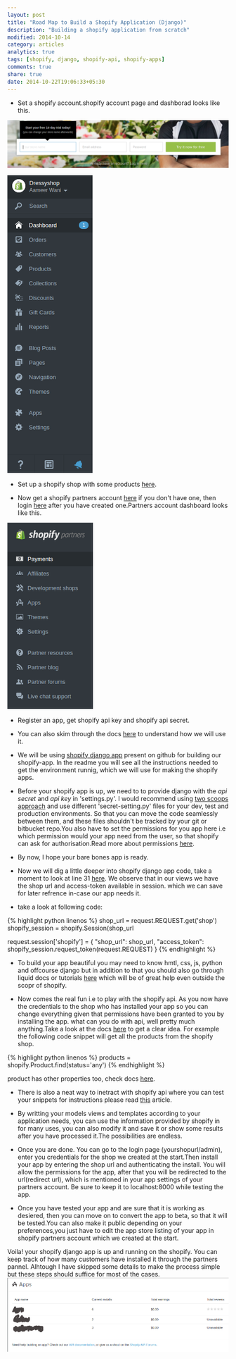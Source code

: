 ```yaml
---
layout: post
title: "Road Map to Build a Shopify Application (Django)"
description: "Building a shopify application from scratch"
modified: 2014-10-14
category: articles
analytics: true
tags: [shopify, django, shopify-api, shopify-apps]
comments: true
share: true
date: 2014-10-22T19:06:33+05:30
---
```

* Set a shopify account.shopify account page and dashborad looks like this.
 
![Set a shopify account page](/images/shopify2e.png)

![Shopify dash board](/images/shopify1e.png)

* Set up a shopify shop with some products [here](www.shopify.com).

* Now get a shopify partners account [here](http://www.shopify.in/partners) if you don't have one, then login [here](https://app.shopify.com/services/partners/auth/login) after you have created one.Partners account dashboard looks like this.

![Shopify partners dash borad](/images/shopify3e.png)

* Register an app, get shopify api key and shopify api secret.

* You can also skim through the docs [here](http://docs.shopify.com/api/authentication/oauth) to understand how we will use it.

* We will be using [shopify django app](https://github.com/shopify/shopify_django_app) present on github for building our shopify-app.
In the readme you will see all the instructions needed to get the environment runnig, which we will use for making the shopify apps.

* Before your shopify app is up, we need to to provide django with the *api secret* and *api key* in 'settings.py'. I would recommend using [two scoops approach](http://twoscoopspress.org/products/two-scoops-of-django-1-6) and use different 'secret-setting.py' files for your dev, test and production environments. So that you can move the code seamlessly between them, and these files shouldn't be tracked by your git or bitbucket repo.You also have to set the permissions for you app here i.e which permission would your app need from the user, so that shopify can ask for authorisation.Read more about permissions [here](http://docs.shopify.com/api/authentication/oauth).

* By now, I hope your bare bones app is ready.

* Now we will dig a little deeper into shopify django app code, take a moment to look at line 31 [here](https://github.com/Shopify/shopify_django_app/blob/master/shopify_app/views.py). We observe that in our views we have the shop url and access-token available in session. which we can save for later refrence in-case our app needs it.

* take a look at following code:

{% highlight python linenos %}
shop_url = request.REQUEST.get('shop')
shopify_session = shopify.Session(shop_url

request.session['shopify'] = {
	"shop_url": shop_url,
	"access_token": shopify_session.request_token(request.REQUEST)
}
{% endhighlight %}

* To build your app beautiful you may need to know hmtl, css, js, python and offcourse django but in addition to that you should also go through liquid docs or tutorials [here](http://docs.shopify.com/themes/liquid-documentation/basics) which will be of great help even outside the scopr of shopify.

* Now comes the real fun i.e to play with the shopify api. As you now have the credentials to the shop who has installed your app so you can change everything given that permissions have been granted to you by installing the app. what can you do with api, well pretty much anything.Take a look at the docs [here](http://docs.shopify.com/api) to get a clear idea. For example the following code snippet will get all the products from the shopify shop. 

{% highlight python linenos %}
products = shopify.Product.find(status='any')
{% endhighlight %}

product has other properties too, check docs [here](http://docs.shopify.com/api/product).

* There is also a neat way to inetract with shopify api where you can test your snippets for instructions please read [this]( http://docs.shopify.com/api/introduction/using-the-api-console) article.

* By writting your models views and templates according to your application needs, you can use the information provided by shopify in for many uses, you can also modify it and save it or show some results after you have processed it.The possibilities are endless.

* Once you are done. You can go to the login page (yourshopurl/admin), enter you credentials for the shop we created at the start.Then install your app by entering the shop url and authenticating the install. You will allow the permissions for the app, after that you will be redirected to the url(redirect url), which is mentioned in your app settings of your partners account. Be sure to keep it to localhost:8000 while testing the app.

* Once you have tested your app  and are sure that it is working as desiered, then you can move on to convert the app to beta, so that it will be tested.You can also make it public depending on your preferences,you just have to edit the app store listing of your app in shopify partners account which we created at the start.

Voila! your shopify django app is up and running on the shopify. You can keep track of how many customers have installed it through the partners pannel. Alhtough I have skipped some details to make the process simple but these steps should suffice for most of the cases.
![shopify partners dash board apps](/images/shopify4e.png)


